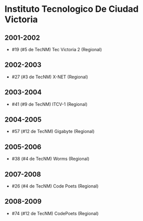 # Instituto Tecnologico De Ciudad Victoria

## 2001-2002

- #19 (#5 de TecNM) Tec Victoria 2 (Regional)

## 2002-2003

- #27 (#3 de TecNM) X-NET (Regional)

## 2003-2004

- #41 (#9 de TecNM) ITCV-1 (Regional)

## 2004-2005

- #57 (#12 de TecNM) Gigabyte (Regional)

## 2005-2006

- #38 (#4 de TecNM) Worms (Regional)

## 2007-2008

- #26 (#4 de TecNM) Code Poets (Regional)

## 2008-2009

- #74 (#12 de TecNM) CodePoets (Regional)


